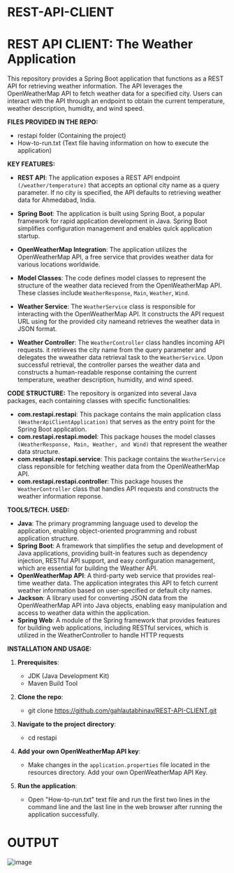 # REST-API-CLIENT

# **REST API CLIENT: The Weather Application**

This repository provides a Spring Boot application that functions as a REST API for retrieving weather information. The API leverages the OpenWeatherMap API to fetch weather data for a specified city. Users can interact with the API through an endpoint to obtain the current temperature, weather description, humidity, and wind speed.

**FILES PROVIDED IN THE REPO:**
- restapi folder (Containing the project)
- How-to-run.txt (Text file having information on how to execute the application)

**KEY FEATURES:**
- **REST API**: The application exposes a REST API endpoint `(/weather/temperature)` that accepts an optional city name as a query parameter. If no city is specified, the API defaults to retrieving weather data for Ahmedabad, India.

- **Spring Boot**: The application is built using Spring Boot, a popular framework for rapid application development in Java. Spring Boot simplifies configuration management and enables quick application startup.

- **OpenWeatherMap Integration**: The application utilizes the OpenWeatherMap API, a free service that provides weather data for various locations worldwide.

- **Model Classes**: The code defines model classes to represent the structure of the weather data recieved from the OpenWeatherMap API. These classes include `WeatherResponse`, `Main`, `Weather`, `Wind`.

- **Weather Service**: The `WeatherService` class is responsible for interacting with the OpenWeatherMap API. It constructs the API request URL using for the provided city nameand retrieves the weather data in JSON format.

- **Weather Controller**: The `WeatherController` class handles incoming API requests. it retrieves the city name from the query parameter and delegates the wweather data retrieval task to the `WeatherService`. Upon successful retrieval, the controller parses the weather data and constructs a human-readable response containing the current temperature, weather description, humidity, and wind speed.

**CODE STRUCTURE:**
The repository is organized into several Java packages, each containing classes with specific functionalities:
- **com.restapi.restapi**: This package contains the main application class `(WeatherApiClientApplication)` that serves as the entry point for the Spring Boot application.
- **com.restapi.restapi.model**: This package houses the model classes `(WeatherResponse, Main, Weather, and Wind)` that represent the weather data structure.
- **com.restapi.restapi.service**: This package contains the `WeatherService` class reponsible for fetching weather data from the OpenWeatherMap API.
- **com.restapi.restapi.controller**: This package houses the `WeatherController` class that handles API requests and constructs the weather information reponse.

**TOOLS/TECH. USED:**
- **Java**: The primary programming language used to develop the application, enabling object-oriented programming and robust application structure.
- **Spring Boot**: A framework that simplifies the setup and development of Java applications, providing built-in features such as dependency injection, RESTful API support, and easy configuration management, which are essential for building the Weather API.
- **OpenWeatherMap API**: A third-party web service that provides real-time weather data. The application integrates this API to fetch current weather information based on user-specified or default city names.
- **Jackson**: A library used for converting JSON data from the OpenWeatherMap API into Java objects, enabling easy manipulation and access to weather data within the application.
- **Spring Web**: A module of the Spring framework that provides features for building web applications, including RESTful services, which is utilized in the WeatherController to handle HTTP requests

**INSTALLATION AND USAGE:**
1. **Prerequisites**:
   - JDK (Java Development Kit)
   - Maven Build Tool

2. **Clone the repo**:
   - git clone https://github.com/gahlautabhinav/REST-API-CLIENT.git

3. **Navigate to the project directory**:
   - cd restapi

4. **Add your own OpenWeatherMap API key**:
   - Make changes in the `application.properties` file located in the resources directory. Add your own OpenWeatherMap API Key.

5. **Run the application**:
   - Open "How-to-run.txt" text file and run the first two lines in the command line and the last line in the web browser after running the application successfully.

# **OUTPUT**
![image](https://github.com/user-attachments/assets/04d9a3ac-fb03-4643-9f81-fcaf4c6c47a9)
